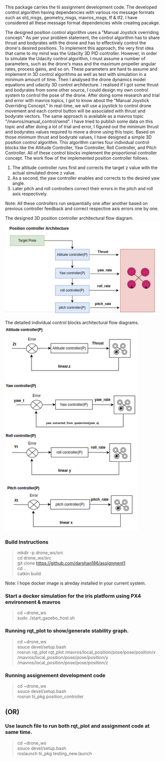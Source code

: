 
This package carries the tii assignment development code. The developed control algorithm having dependencies with various ros message formats such as std_msgs, geometry_msgs, mavros_msgs, tf & tf2. I have considered all these message format dependencies while creating pacakge.

The designed position control algorithm uses a "Manual Joystick overriding concept." As per your problem statement, the control algorithm has to share thrust and bodyrates with the drone and has to effectively control the drone's desired positions. To implement this approach, the very first idea that came to my mind was the Udacity 3D PID controller. However, in order to simulate the Udacity control algorithm, I must assume a number of parameters, such as the drone's mass and the maximum propeller angular rates, process gains, and so on. These parameters are hard to assume and implement in 3D control algorithms as well as test with simulation in a minimum amount of time.
Then I analysed the drone dynamics model equations and udacity 3D control architecture. I realised if I got some thrust and bodyrates from some other source, I could design my own control system to control the pose of the drone.
After doing some research and trial and error with mavros topics, I got to know about the "Manual Joystick Overriding Concept." In real-time, we will use a joystick to control drone movement and each control button will be associated with thrust and bodyrate vectors. The same approach is available as a mavros topic "/mavros/manual_control/send". I have tried to publish some data on this topic and after doing a lot of trial and error, I figured out the minimum thrust and bodyrates values required to move a drone using this topic.
Based on those minimum thrust and bodyrate values, I have designed a simple 3D position control algorithm. This algorithm carries four individual control blocks like the Altitude Controller, Yaw Controller, Roll Controller, and Pitch Controller. All of these control blocks implement the proportional controller concept.
The work flow of the implemented position controller follows.
1. The altitude controller runs first and corrects the target z value with the actual simulated drone z value.
2. As a second, the yaw controller enables and corrects to the desired yaw angle.
3. Later pitch and roll controllers correct their errors in the pitch and roll axis respectively.

Note: All these controllers run sequentially one after another based on previous controller feedback and correct respective axis errors one by one.

The designed 3D position controller architectural flow diagram.
![Screenshot](position_control_arch.png)


The detailed individual control blocks architectural flow diagrams.
![Screenshot](control_blocks.png)




### Build Instructions
> mkdir -p drone_ws/src\
> cd drone_ws/src\
> git clone https://github.com/darshan186/assignment1 \
> cd ..\
> catkin build

Note: I hope docker image is alreday installed in your current system.
### Start a docker simulation for the iris platform using PX4 environment & mavros 
> cd ~drone_ws\
> sudo ./start_gazebo_host.sh

### Running rqt_plot to show/generate stability graph.
> cd ~drone_ws\
> souce devel/setup.bash\
> rosrun rqt_plot rqt_plot /mavros/local_position/pose/pose/position/x /mavros/local_position/pose/pose/position/y /mavros/local_position/pose/pose/position/z

### Running assignement development code
> cd ~drone_ws\
> souce devel/setup.bash\
> rosrun tii_pkg position_controller

## (OR)
### Use launch file to run both rqt_plot and assignment code at same time.
> cd ~drone_ws\
> souce devel/setup.bash\
> roslaunch tii_pkg testing_new.launch


